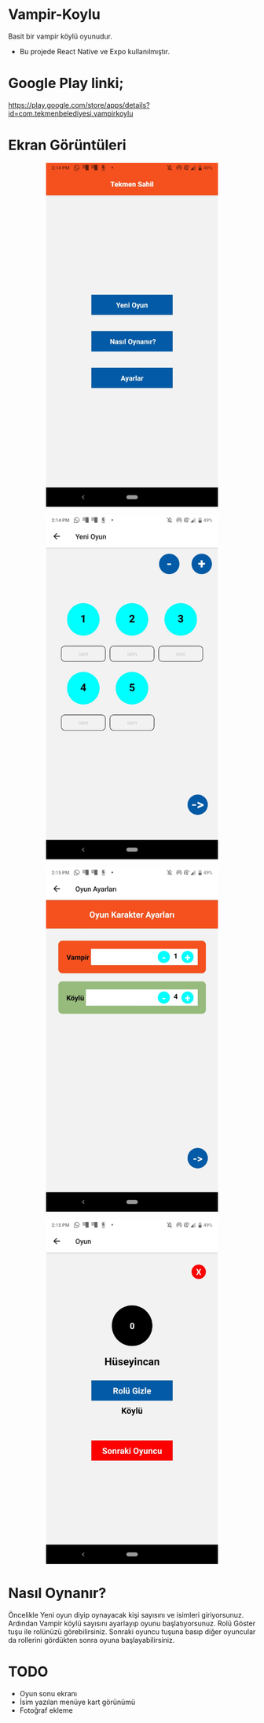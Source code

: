 # Vampir-Koylu
Basit bir vampir köylü oyunudur.


- Bu projede React Native ve Expo kullanılmıştır.

# Google Play linki;

https://play.google.com/store/apps/details?id=com.tekmenbelediyesi.vampirkoylu

# Ekran Görüntüleri

<p align="center">
  <img src="ScreenShots/1.jpeg" width="350" alt="accessibility text">
</p>



<p align="center">
  <img src="ScreenShots/3.jpeg" width="350" alt="accessibility text">
</p>



<p align="center">
  <img src="ScreenShots/2.jpeg" width="350" alt="accessibility text">
</p>



<p align="center">
  <img src="ScreenShots/4.jpeg" width="350" alt="accessibility text">
</p>



# Nasıl Oynanır? 

Öncelikle Yeni oyun diyip oynayacak kişi sayısını ve isimleri giriyorsunuz. Ardından Vampir köylü sayısını ayarlayıp oyunu başlatıyorsunuz. Rolü Göster tuşu ile rolünüzü görebilirsiniz. Sonraki oyuncu tuşuna basıp diğer oyuncular da rollerini gördükten sonra oyuna başlayabilirsiniz.

# TODO

- Oyun sonu ekranı
- İsim yazılan menüye kart görünümü
- Fotoğraf ekleme


